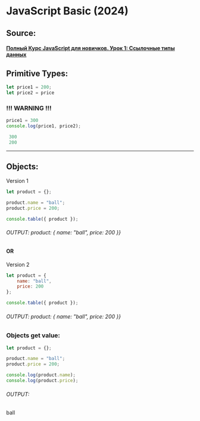 ﻿# JavaScript Basic (2024)

## Source:
#### [Полный Курс JavaScript для новичков. Урок 1: Ссылочные типы данных](https://www.youtube.com/watch?v=ap3mLiPF2PE)


## Primitive Types:  

```js
let price1 = 200;  
let price2 = price  
```
### !!! WARNING !!!  

```js
price1 = 300  
console.log(price1, price2);  

 300  
 200 
```  
 <hr>  

## Objects:
Version 1

```js
let product = {};  

product.name = "ball";  
product.price = 200;  

console.table({ product });  
```
###### OUTPUT: product: { name: "ball", price: 200 }}

#### OR
Version 2  
```js
let product = {
    name: "ball",
    price: 200
};

console.table({ product });
```
###### OUTPUT: product: { name: "ball", price: 200 }}

### Objects get value:
```js
let product = {};

product.name = "ball";
product.price = 200;

console.log(product.name);
console.log(product.price);
```

###### OUTPUT: 
ball   
  







